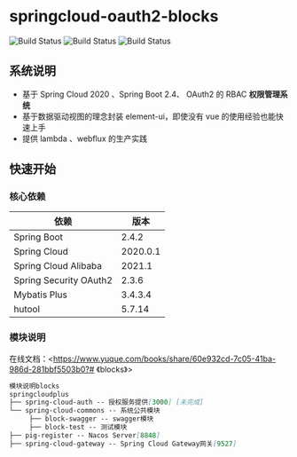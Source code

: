 # springcloud-oauth2-blocks
![Build Status](https://img.shields.io/badge/blocks-1.0-success.svg) ![Build Status](https://img.shields.io/badge/Spring%20cloud-2020-blue.svg) ![Build Status](https://img.shields.io/badge/SpringBoot-2.4-blue.svg) 
## 系统说明

- 基于 Spring Cloud 2020 、Spring Boot 2.4、 OAuth2 的 RBAC **权限管理系统**
- 基于数据驱动视图的理念封装 element-ui，即使没有 vue 的使用经验也能快速上手
- 提供 lambda 、webflux 的生产实践

## 快速开始

### 核心依赖

| 依赖                   | 版本     |
| ---------------------- | -------- |
| Spring Boot            | 2.4.2    |
| Spring Cloud           | 2020.0.1 |
| Spring Cloud Alibaba   | 2021.1   |
| Spring Security OAuth2 | 2.3.6    |
| Mybatis Plus           | 3.4.3.4  |
| hutool                 | 5.7.14   |
### 模块说明
在线文档：<https://www.yuque.com/books/share/60e932cd-7c05-41ba-986d-281bbf5503b0?# 《blocks》>
```markdown
模块说明blocks    
springcloudplus
├── spring-cloud-auth -- 授权服务提供[3000] [未完成]
└── spring-cloud-commons -- 系统公共模块
     ├── block-swagger -- swagger模块
     ├── block-test -- 测试模块
├── pig-register -- Nacos Server[8848]
├── spring-cloud-gateway -- Spring Cloud Gateway网关[9527] 
```
